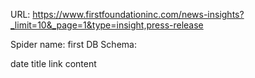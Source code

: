 URL: https://www.firstfoundationinc.com/news-insights?_limit=10&_page=1&type=insight,press-release

Spider name: first
DB Schema:

date
title
link
content
